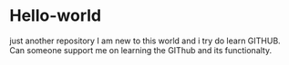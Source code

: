 # Hello-world
just another repository
I am new to this world and i try do learn GITHUB.
Can someone support me on learning the GIThub and its functionalty.

